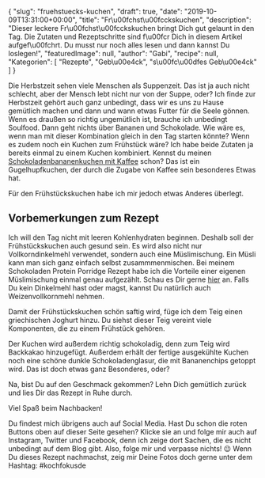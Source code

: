 {
    "slug": "fruehstuecks-kuchen",
    "draft": true,
    "date": "2019-10-09T13:31:00+00:00",
    "title": "Fr\u00fchst\u00fcckskuchen",
    "description": "Dieser leckere Fr\u00fchst\u00fcckskuchen bringt Dich gut gelaunt in den Tag. Die Zutaten und Rezeptschritte sind f\u00fcr Dich in diesem Artikel aufgef\u00fchrt. Du musst nur noch alles lesen und dann kannst Du loslegen!",
    "featuredImage": null,
    "author": "Gabi",
    "recipe": null,
    "Kategorien": [
        "Rezepte",
        "Geb\u00e4ck",
        "s\u00fc\u00dfes Geb\u00e4ck"
    ]
}

Die Herbstzeit sehen viele Menschen als Suppenzeit. Das ist ja auch nicht schlecht, aber der Mensch lebt nicht nur von der Suppe, oder? Ich finde zur Herbstzeit gehört auch ganz unbedingt, dass wir es uns zu Hause gemütlich machen und   dann und wann etwas Futter für die Seele gönnen. Wenn es draußen so richtig ungemütlich ist, brauche ich unbedingt Soulfood. Dann geht nichts über Bananen und Schokolade. Wie wäre es, wenn man mit dieser Kombination gleich in den Tag starten könnte? Wenn es zudem noch ein Kuchen zum Frühstück wäre? Ich habe beide Zutaten ja bereits einmal zu einem Kuchen kombiniert. Kennst du meinen [Schokoladenbananenkuchen mit Kaffee](hthttps://kochfokus.de/artikel/dieser-schokoladen-bananenkuchen-rockt-kochfokus-de/tp:// "Schokoladenbananenkuchen mit Kaffee") schon? Das ist ein Gugelhupfkuchen, der durch die Zugabe von Kaffee sein besonderes Etwas hat.

Für den Frühstückskuchen habe ich mir jedoch etwas Anderes überlegt.

## Vorbemerkungen zum Rezept

Ich will den Tag nicht mit leeren Kohlenhydraten beginnen. Deshalb soll der Frühstückskuchen auch gesund sein. Es wird also nicht nur Vollkorndinkelmehl verwendet, sondern auch eine Müslimischung. Ein Müsli kann man sich ganz einfach selbst zusammmenmischen. Bei meinem Schokoladen Protein Porridge Rezept habe ich die Vorteile einer eigenen Müslimischung einmal genau aufgezählt. Schau es Dir gerne [hier](https://kochfokus.de/artikel/schokoladen-protein-porridge-mit-muesli/ "hier") an. Falls Du kein Dinkelmehl hast oder magst, kannst Du natürlich auch Weizenvollkornmehl nehmen.

Damit der Frühstückskuchen schön saftig wird, füge ich dem Teig einen griechischen Joghurt hinzu. Du siehst dieser Teig vereint viele Komponenten, die zu einem Frühstück gehören.

Der Kuchen wird außerdem richtig schokoladig, denn zum Teig wird Backkakao hinzugefügt. Außerdem erhält der fertige ausgekühlte Kuchen noch eine schöne dunkle Schokoladenglasur, die mit Bananenchips getoppt wird. Das ist doch etwas ganz Besonderes, oder?

Na, bist Du auf den Geschmack gekommen? Lehn Dich gemütlich zurück und lies Dir das Rezept in Ruhe durch.




Viel Spaß beim Nachbacken!

Du findest mich übrigens auch auf Social Media. Hast Du schon die roten Buttons oben auf dieser Seite gesehen? Klicke sie an und folge mir auch auf Instagram, Twitter und Facebook, denn ich zeige dort Sachen, die es nicht unbedingt auf dem Blog gibt. Also, folge mir und verpasse nichts! 😉 Wenn Du dieses Rezept nachmachst, zeig mir Deine Fotos doch gerne unter dem Hashtag: #kochfokusde